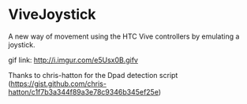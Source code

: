 # ViveJoystick
A new way of movement using the HTC Vive controllers by emulating a joystick.

gif link: http://i.imgur.com/e5Usx0B.gifv

Thanks to chris-hatton for the Dpad detection script (https://gist.github.com/chris-hatton/c1f7b3a344f89a3e78c9346b345ef25e)
